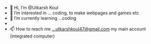 - 👋 Hi, I’m @Utkarsh Koul
- 👀 I’m interested in ... coding, to make webpages and games etc
- 🌱 I’m currently learning ...coding
-
- 📫 How to reach me ...utkarshkoul47@gmail.com my main account (integrated computer)

<!---
Utkarsh0123/Utkarsh0123 is a ✨ special ✨ repository because its `README.md` (this file) appears on your GitHub profile.
You can click the Preview link to take a look at your changes.
--->
